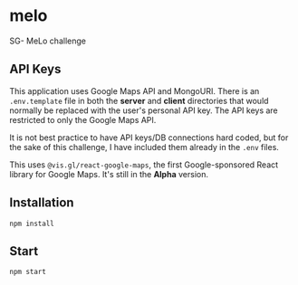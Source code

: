 # melo

SG- MeLo challenge

## API Keys

This application uses Google Maps API and MongoURI. There is an `.env.template` file in both the **server** and **client** directories that would normally be replaced with the user's personal API key. The API keys are restricted to only the Google Maps API.

It is not best practice to have API keys/DB connections hard coded, but for the sake of this challenge, I have included them already in the `.env` files.

This uses `@vis.gl/react-google-maps`, the first Google-sponsored React library for Google Maps. It's still in the **Alpha** version.

## Installation

```
npm install
```

## Start

```
npm start
```
